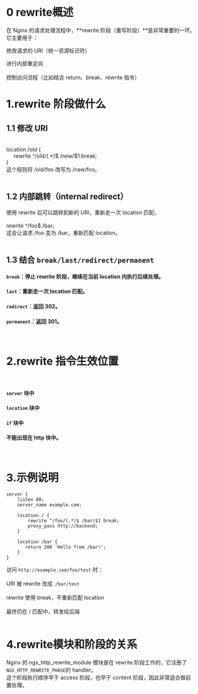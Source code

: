 # 0 rewrite概述
在 Nginx 的请求处理流程中，**rewrite 阶段（重写阶段）**是非常重要的一环。它主要用于：<br>

修改请求的 URI（统一资源标识符）<br>

进行内部重定向<br>
<br>
控制访问流程（比如结合 return、break、rewrite 指令）<br>
# 1.rewrite 阶段做什么<br>
## 1.1 修改 URI<br>
<br>
location /old {<br>
&nbsp;&nbsp;&nbsp;&nbsp;    rewrite ^/old/(.*)$ /new/$1 break;<br>
}<br>
这个规则将 /old/foo 改写为 /new/foo。<br>
<br>

## 1.2 内部跳转（internal redirect）<br>
使用 rewrite 后可以跳转到新的 URI，重新走一次 location 匹配。<br>
<br>
rewrite ^/foo$ /bar;<br>
这会让请求 /foo 变为 /bar，重新匹配 location。<br>
<br>
## 1.3 结合 ```break/last/redirect/permanent```<br>
#### ```break```：停止 rewrite 阶段，继续在当前 location 内执行后续处理。<br>
#### ```last```：重新走一次 location 匹配。<br>
#### ```redirect```：返回 302。<br>
#### ```permanent```：返回 301。<br>
<br>

# 2.rewrite 指令生效位置<br>
<br>

#### ```server``` 块中<br>

#### ```location``` 块中<br>

#### ```if``` 块中<br>

#### 不能出现在 http 块中。<br>
<br>

# 3.示例说明<br>
```
server {
    listen 80;
    server_name example.com;

    location / {
        rewrite ^/foo/(.*)$ /bar/$1 break;
        proxy_pass http://backend;
    }

    location /bar {
       return 200 'Hello from /bar!';
    }
}
```
访问 ```http://example.com/foo/test``` 时：<br>
<br>
URI 被 rewrite 改成``` /bar/test```<br>
<br>
rewrite 使用 break，不重新匹配 location<br>
<br>
最终仍在 / 匹配中，转发给后端<br>
<br>
# 4.rewrite模块和阶段的关系<br>
Nginx 的 ngx_http_rewrite_module 模块是在 rewrite 阶段工作的，它注册了``` NGX_HTTP_REWRITE_PHASE ```的 handler。<br>
这个阶段执行顺序早于 access 阶段，也早于 content 阶段，因此非常适合做前置处理。<br>
<br>

